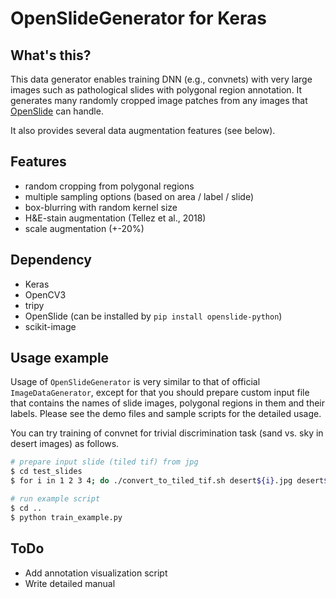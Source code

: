 # OpenSlideGenerator for Keras


## What's this?

This data generator enables training DNN (e.g., convnets) with very large images such as pathological slides with polygonal region annotation.
It generates many randomly cropped image patches from any images that [OpenSlide](http://openslide.org/api/python/) can handle.

It also provides several data augmentation features (see below).


## Features

- random cropping from polygonal regions
- multiple sampling options (based on area / label / slide)
- box-blurring with random kernel size
- H&E-stain augmentation (Tellez et al., 2018)
- scale augmentation (+-20%)

## Dependency

- Keras
- OpenCV3
- tripy
- OpenSlide (can be installed by `pip install openslide-python`)
- scikit-image

## Usage example

Usage of `OpenSlideGenerator` is very similar to that of official `ImageDataGenerator`, except for that you should prepare custom input file that contains the names of slide images, polygonal regions in them and their labels.
Please see the demo files and sample scripts for the detailed usage.

You can try training of convnet for trivial discrimination task (sand vs. sky in desert images) as follows.

```bash
# prepare input slide (tiled tif) from jpg
$ cd test_slides
$ for i in 1 2 3 4; do ./convert_to_tiled_tif.sh desert${i}.jpg desert${i}.tif; done

# run example script
$ cd ..
$ python train_example.py

```

## ToDo

- Add annotation visualization script
- Write detailed manual


